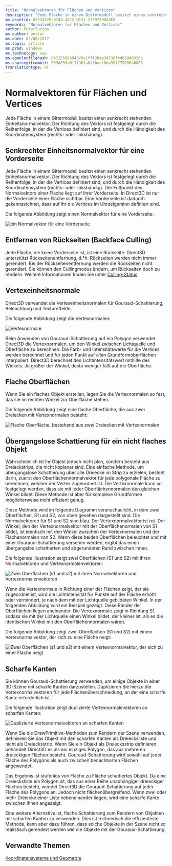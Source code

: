 ```yaml
---
title: "Normalvektoren für Flächen und Vertices"
description: "Jede Fläche in einem Gittermodell besitzt einen senkrecht stehenden Einheitsnormalvektor. Der Richtung des Vektors ist festgelegt durch die Reihenfolge, in der die Vertices definiert sind, und durch die Händigkeit des Koordinatensystem (rechts- oder linkshändig)."
ms.assetid: 02333579-9749-4612-B121-23F97898A3E0
keywords: "Normalvektoren für Flächen und Vertices"
author: PeterTurcan
ms.author: pettur
ms.date: 02/08/2017
ms.topic: article
ms.prod: windows
ms.technology: uwp
ms.openlocfilehash: 04725508694370c1fff20ae34736fbd05948328c
ms.sourcegitcommit: 909d859a0f11981a8d1beac0da35f779786a6889
translationtype: HT
---
```

# <a name="face-and-vertex-normal-vectors"></a>Normalvektoren für Flächen und Vertices


Jede Fläche in einem Gittermodell besitzt einen senkrecht stehenden Einheitsnormalvektor. Der Richtung des Vektors ist festgelegt durch die Reihenfolge, in der die Vertices definiert sind, und durch die Händigkeit des Koordinatensystem (rechts- oder linkshändig).

## <a name="span-idperpendicularunitnormalvectorforafrontfacespanspan-idperpendicularunitnormalvectorforafrontfacespanspan-idperpendicularunitnormalvectorforafrontfacespanperpendicular-unit-normal-vector-for-a-front-face"></a><span id="Perpendicular_unit_normal_vector_for_a_front_face"></span><span id="perpendicular_unit_normal_vector_for_a_front_face"></span><span id="PERPENDICULAR_UNIT_NORMAL_VECTOR_FOR_A_FRONT_FACE"></span>Senkrechter Einheitsnormalvektor für eine Vorderseite


Jede Fläche in einem Gittermodell besitzt einen senkrecht stehenden Einheitsnormalvektor. Der Richtung des Vektors ist festgelegt durch die Reihenfolge, in der die Vertices definiert sind, und durch die Händigkeit des Koordinatensystem (rechts- oder linkshändig). Der Fußpunkt des Normalvektors einer Fläche liegt auf ihrer Vorderseite. In Direct3D ist nur die Vorderseite einer Fläche sichtbar. Eine Vorderseite ist dadurch gekennzeichnet, dass auf ihr die Vertices im Uhrzeigersinn definiert sind.

Die folgende Abbildung zeigt einen Normalvektor für eine Vorderseite:

![ein Normalvektor für eine Vorderseite](images/nrmlvect.png)

## <a name="span-idcullingbackfacesspanspan-idcullingbackfacesspanspan-idcullingbackfacesspanculling-back-faces"></a><span id="Culling_back_faces"></span><span id="culling_back_faces"></span><span id="CULLING_BACK_FACES"></span>Entfernen von Rückseiten (Backface Culling)


Jede Fläche, die keine Vorderseite ist, ist eine Rückseite. Direct3D unterstützt Rückseitenentfernung, d.°h. Rückseiten werden nicht immer gerendert. Bei der Rückseitenentfernung werden die Rückseiten nicht gerendert. Sie können den Cullingmodus ändern, um Rückseiten doch zu rendern. Weitere Informationen finden Sie unter [Culling-Status](https://msdn.microsoft.com/library/windows/desktop/bb204882).

## <a name="span-idvertexunitnormalsspanspan-idvertexunitnormalsspanspan-idvertexunitnormalsspanvertex-unit-normals"></a><span id="Vertex_unit_normals"></span><span id="vertex_unit_normals"></span><span id="VERTEX_UNIT_NORMALS"></span>Vertexeinheitsnormale


Direct3D verwendet die Vertexeinheitsnormalen für Gouraud-Schattierung, Beleuchtung und Textureffekte.

Die folgende Abbildung zeigt die Vertexnormalen:

![Vertexnormale](images/vertnrml.png)

Beim Anwenden von Gouraud-Schattierung auf ein Polygon verwendet Direct3D die Vertexnormalen, um den Winkel zwischen Lichtquelle und Oberfläche zu berechnen. Die Farb- und Intensitätswerte für die Vertices werden berechnet und für jeden Punkt auf allen Grundformoberflächen interpoliert. Direct3D berechnet den Lichtintensitätswert mithilfe des Winkels. Je größer der Winkel, desto weniger fällt auf die Oberfläche.

## <a name="span-idflatsurfacesspanspan-idflatsurfacesspanspan-idflatsurfacesspanflat-surfaces"></a><span id="Flat_surfaces"></span><span id="flat_surfaces"></span><span id="FLAT_SURFACES"></span>Flache Oberflächen


Wenn Sie ein flaches Objekt erstellen, legen Sie die Vertexnormalen so fest, das sie im rechten Winkel zur Oberfläche stehen.

Die folgende Abbildung zeigt eine flache Oberfläche, die aus zwei Dreiecken mit Vertexnormalen besteht:

![Flache Oberfläche, bestehend aus zwei Dreiecken mit Vertexnormalen](images/flatvert.png)

## <a name="span-idsmoothshadingonanon-flatobjectspanspan-idsmoothshadingonanon-flatobjectspanspan-idsmoothshadingonanon-flatobjectspansmooth-shading-on-a-non-flat-object"></a><span id="Smooth_shading_on_a_non-flat_object"></span><span id="smooth_shading_on_a_non-flat_object"></span><span id="SMOOTH_SHADING_ON_A_NON-FLAT_OBJECT"></span>Übergangslose Schattierung für ein nicht flaches Objekt


Wahrscheinlich ist Ihr Objekt jedoch nicht plan, sondern besteht aus Dreieckstrips, die nicht koplanar sind. Eine einfache Methode, um übergangslose Schattierung über alle Dreiecke im Strip zu erzielen, besteht darin, zuerst den Oberflächennormalvektor für jede polygonale Fläche zu berechnen, welcher der Vertex zugeordnet ist. Die Vertexnormale kann so festgelegt werden, dass sie mit jeder Oberflächennormalen den gleichen Winkel bildet. Diese Methode ist aber für komplexe Grundformen möglicherweise nicht effizient genug.

Diese Methode wird im folgende Diagramm veranschaulicht, in dem zwei Oberflächen, S1 und S2, von oben gesehen dargestellt sind. Die Normalvektoren für S1 und S2 sind blau. Der Vertexnormalvektor ist rot. Der Winkel, den der Vertexnormalvektor mit der Oberflächenormalen von S1 bildet, ist identisch mit den Winkel zwischen der Vertexnormalen und der Flächenormalen von S2. Wenn diese beiden Oberflächen beleuchtet und mit einer Gouraud-Schattierung versehen werden, ergibt das einen übergangslos schattierten und abgerundeten Rand zwischen ihnen.

Die folgende Illustration zeigt zwei Oberflächen (S1 und S2) mit ihren Normalvektoren und Vertexnormalenvektoren:

![Zwei Oberflächen (s1 und s2) mit ihren Normalvektoren und Vertexnormalenvektoren](images/gvert.png)

Wenn die Vertexnormale in Richtung einer der Flächen zeigt, der sie zugeordnet ist, wird die Lichtintensität für Punkte auf der Fläche erhöht oder vermindert, je nach dem mit der Lichtquelle gebildeten Winkel. In der folgenden Abbildung wird ein Beispiel gezeigt. Diese Ränder der Oberflächen liegen aneinander. Die Vertexnormale zeigt in Richtung S1, sodass sie mit der Lichtquelle einen Winkel bildet, der kleiner ist, als es die identischen Winkel mit den Oberflächennormalen wären.

Die folgende Abbildung zeigt zwei Oberflächen (S1 und S2) mit einem Vertexnormalvektor, der sich zu eine Fläche neigt:

![Zwei Oberflächen (s1 und s2) mit einem Vertexnormalvektor, der sich zu einer Fläche neigt](images/gvert2.png)

## <a name="span-idsharpedgesspanspan-idsharpedgesspanspan-idsharpedgesspansharp-edges"></a><span id="Sharp_edges"></span><span id="sharp_edges"></span><span id="SHARP_EDGES"></span>Scharfe Kanten


Sie können Gouraud-Schattierung verwenden, um einige Objekte in einer 3D-Szene mit scharfe Kanten darzustellen. Duplizieren Sie hierzu die Vertexnormalvektoren für jede Flächenüberschneidung, an der eine scharfe Kante erforderlich ist.

Die folgende Illustration zeigt duplizierte Vertexnormalevektoren an scharfen Kanten:

![Duplizierte Vertexnormalvektoren an scharfen Kanten](images/shade1.png)

Wenn Sie die DrawPrimitive-Methoden zum Rendern der Szene verwenden, definieren Sie das Objekt mit den scharfen Kanten als Dreiecksliste und nicht als Dreiecksstrip. Wenn Sie ein Objekt als Dreiecksstrip definieren, behandelt Direct3D es als ein einziges Polygon, das aus mehreren dreieckigen Flächen besteht. Gouraud-Schattierung wird sowohl auf jeder Fläche des Polygons als auch zwischen benachbarten Flächen angewendet.

Das Ergebnis ist stufenlos von Fläche zu Fläche schattiertes Objekt. Da eine Dreiecksliste ein Polygon ist, das aus einer Reihe unabhängiger dreieckiger Flächen besteht, wendet Direct3D die Gouraud-Schattierung auf jeder Fläche des Polygons an. Jedoch nicht flächenübergreifend. Wenn zwei oder mehr Dreiecke einer Liste nebeneinander liegen, wird eine scharfe Kante zwischen ihnen angezeigt.

Eine weitere Alternative ist, flache Schattierung zum Rendern von Objekten mit scharfen Kanten zu verwenden. Dies ist rechnerisch die effizienteste Methode, kann aber dazu führen, dass solche Objekte in der Szene nicht so realistisch gerendert werden wie die Objekte mit der Gouraud-Schattierung.

## <a name="span-idrelated-topicsspanrelated-topics"></a><span id="related-topics"></span>Verwandte Themen


[Koordinatensysteme und Geometrie](coordinate-systems-and-geometry.md)

 

 




